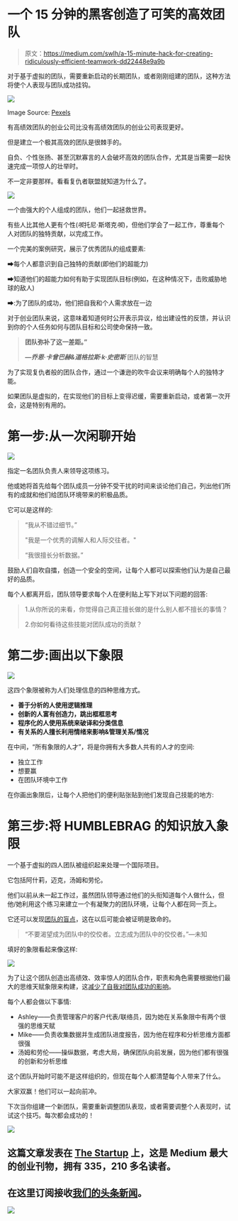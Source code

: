 # 一个 15 分钟的黑客创造了可笑的高效团队

> 原文：<https://medium.com/swlh/a-15-minute-hack-for-creating-ridiculously-efficient-teamwork-dd22448e9a9b>

对于基于虚拟的团队，需要重新启动的长期团队，或者刚刚组建的团队，这种方法将使个人表现与团队成功挂钩。

![](img/3dbba93cb4ab49bb5f619ff2f74fbe05.png)

Image Source: [Pexels](https://www.pexels.com/photo/adult-business-choices-choosing-515169/)

有高绩效团队的创业公司比没有高绩效团队的创业公司表现更好。

但是建立一个极其高效的团队是很棘手的。

自负、个性张扬、甚至沉默寡言的人会破坏高效的团队合作，尤其是当需要一起快速完成一项惊人的壮举时。

不一定非要那样。看看复仇者联盟就知道为什么了。

![](img/4c3c47104cac10a0c937f4997eb83678.png)

一个由强大的个人组成的团队，他们一起拯救世界。

有些人比其他人更有个性(*咳*托尼·斯塔克*咳*)，但他们学会了一起工作，尊重每个人对团队的独特贡献，以完成工作。

一个完美的案例研究，展示了优秀团队的组成要素:

➡每个人都意识到自己独特的贡献(即他们的超能力)

➡知道他们的超能力如何有助于实现团队目标(例如，在这种情况下，击败威胁地球的敌人)

➡:为了团队的成功，他们把自我和个人需求放在一边

对于创业团队来说，这意味着知道何时公开表示异议，给出建设性的反馈，并认识到你的个人任务如何与团队目标和公司使命保持一致。

> **团队弥补了这一差距。”**
> 
> ***—乔恩·卡曾巴赫&道格拉斯·k·史密斯*** 团队的智慧

为了实现复仇者般的团队合作，通过一个谦逊的吹牛会议来明确每个人的独特才能。

如果团队是虚拟的，在实现他们的目标上变得迟缓，需要重新启动，或者第一次开会，这是特别有用的。

# 第一步:从一次闲聊开始

![](img/848643f695fbfe4ceebab644583aa961.png)

指定一名团队负责人来领导这项练习。

他或她将首先给每个团队成员一分钟不受干扰的时间来谈论他们自己，列出他们所有的成就和他们给团队环境带来的积极品质。

它可以是这样的:

> “我从不错过细节。”
> 
> "我是一个优秀的调解人和人际交往者。"
> 
> “我很擅长分析数据。”

鼓励人们自吹自擂，创造一个安全的空间，让每个人都可以探索他们认为是自己最好的品质。

每个人都离开后，团队领导要求每个人在便利贴上写下对以下问题的回答:

> 1️.从你所说的来看，你觉得自己真正擅长做的是什么别人都不擅长的事情？
> 
> 2️.你如何看待这些技能对团队成功的贡献？

# 第二步:画出以下象限

![](img/203200b3f5a1968f1c95ac1a9bd8ab02.png)

这四个象限被称为人们处理信息的四种思维方式。

*   **善于分析的人使用逻辑推理**
*   **创新的人富有创造力，跳出框框思考**
*   **程序化的人使用系统来破译和分类信息**
*   **有关系的人擅长利用情绪来影响&管理关系/情况**

在中间，“所有象限的人才”，将是你拥有大多数人共有的人才的空间:

*   独立工作
*   想要赢
*   在团队环境中工作

在你画出象限后，让每个人把他们的便利贴张贴到他们发现自己技能的地方:

# 第三步:将 HUMBLEBRAG 的知识放入象限

一个基于虚拟的四人团队被组织起来处理一个国际项目。

它包括阿什莉，迈克，汤姆和劳伦。

他们以前从未一起工作过，虽然团队领导通过他们的头衔知道每个人做什么，但他/她利用这个练习来建立一个有凝聚力的团队环境，让每个人都在同一页上。

它还可以发现[团队的盲点](https://www.projectmanagement.com/blog-post/9470/Clearing-Your-Teams-Blind-Spots?blogName=Voices-on-Project-Management&posting=9470)，这在以后可能会被证明是致命的。

> “不要渴望成为团队中的佼佼者。立志成为团队中的佼佼者。”—未知

填好的象限看起来像这样:

![](img/f8c54f68bfd4a8d59060a035d214249c.png)

为了让这个团队创造出高绩效、效率惊人的团队合作，职责和角色需要根据他们最大的思维天赋象限来构建，这[减少了自我对团队成功的影响](https://hbr.org/2009/02/managing-big-egos-so-the-entir)。

每个人都会做以下事情:

*   Ashley——负责管理客户的客户代表/联络员，因为她在关系象限中有两个很强的思维天赋
*   Mike——负责收集数据并生成团队进度报告，因为他在程序和分析思维方面都很强
*   汤姆和劳伦——操纵数据，考虑大局，确保团队向前发展，因为他们都有很强的创新和分析思维

这个团队开始时可能不是这样组织的，但现在每个人都清楚每个人带来了什么。

大家双赢！他们可以一起向前冲。

下次当你组建一个新团队，需要重新调整团队表现，或者需要调整个人表现时，试试这个技巧。每次都会成功的！

[![](img/308a8d84fb9b2fab43d66c117fcc4bb4.png)](https://medium.com/swlh)

## 这篇文章发表在 [The Startup](https://medium.com/swlh) 上，这是 Medium 最大的创业刊物，拥有 335，210 多名读者。

## 在这里订阅接收[我们的头条新闻](http://growthsupply.com/the-startup-newsletter/)。

[![](img/b0164736ea17a63403e660de5dedf91a.png)](https://medium.com/swlh)
